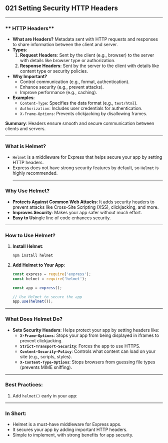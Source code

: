 ## 021 Setting Security HTTP Headers

---

### ** HTTP Headers**

- **What are Headers?**
  Metadata sent with HTTP requests and responses to share information between the client and server.
- **Types**:
  1. **Request Headers**: Sent by the client (e.g., browser) to the server with details like browser type or authorization.
  2. **Response Headers**: Sent by the server to the client with details like content type or security policies.
- **Why Important?**
  - Control communication (e.g., format, authentication).
  - Enhance security (e.g., prevent attacks).
  - Improve performance (e.g., caching).
- **Examples**:
  - `Content-Type`: Specifies the data format (e.g., `text/html`).
  - `Authorization`: Includes user credentials for authentication.
  - `X-Frame-Options`: Prevents clickjacking by disallowing frames.

**Summary**: Headers ensure smooth and secure communication between clients and servers.

---

### **What is Helmet?**

- `Helmet` is a middleware for Express that helps secure your app by setting HTTP headers.
- Express does not have strong security features by default, so `Helmet` is highly recommended.
  ***

### **Why Use Helmet?**

- **Protects Against Common Web Attacks**: It adds security headers to prevent attacks like Cross-Site Scripting (XSS), clickjacking, and more.
- **Improves Security**: Makes your app safer without much effort.
- **Easy to Us**ingle line of code enhances security.

---

### **How to Use Helmet?**

1. **Install Helmet**:

   ```bash
   npm install helmet
   ```

2. **Add Helmet to Your App**:

   ```jsx
   const express = require('express');
   const helmet = require('helmet');

   const app = express();

   // Use Helmet to secure the app
   app.use(helmet());
   ```

---

### **What Does Helmet Do?**

- **Sets Security Headers**: Helps protect your app by setting headers like:
  - **`X-Frame-Options`**: Stops your app from being displayed in iframes to prevent clickjacking.
  - **`Strict-Transport-Security`**: Forces the app to use HTTPS.
  - **`Content-Security-Policy`**: Controls what content can load on your site (e.g., scripts, styles).
  - **`X-Content-Type-Options`**: Stops browsers from guessing file types (prevents MIME sniffing).

---

### **Best Practices**:

1. Add `helmet()` early in your app:

---

### **In Short**:

- Helmet is a must-have middleware for Express apps.
- It secures your app by adding important HTTP headers.
- Simple to implement, with strong benefits for app security.
